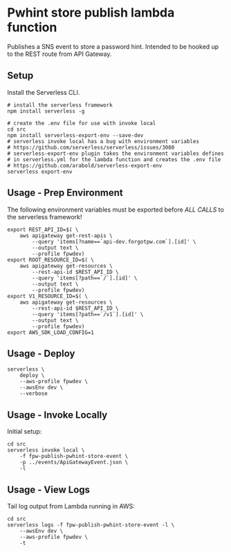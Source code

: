 # Pwhint store publish lambda function

Publishes a SNS event to store a password hint.  Intended to be hooked up to the REST route from API Gateway.

## Setup

Install the Serverless CLI.

```shell
# install the serverless framework
npm install serverless -g

# create the .env file for use with invoke local
cd src
npm install serverless-export-env --save-dev
# serverless invoke local has a bug with environment variables
# https://github.com/serverless/serverless/issues/3080
# serverless-export-env plugin takes the environment variables defines
# in serverless.yml for the lambda function and creates the .env file
# https://github.com/arabold/serverless-export-env
serverless export-env
```

## Usage - Prep Environment

The following environment variables must be exported before *ALL CALLS* to the serverless framework!

```shell
export REST_API_ID=$( \
    aws apigateway get-rest-apis \
        --query 'items[?name==`api-dev.forgotpw.com`].[id]' \
        --output text \
        --profile fpwdev)
export ROOT_RESOURCE_ID=$( \
    aws apigateway get-resources \
        --rest-api-id $REST_API_ID \
        --query 'items[?path==`/`].[id]' \
        --output text \
        --profile fpwdev)
export V1_RESOURCE_ID=$( \
    aws apigateway get-resources \
        --rest-api-id $REST_API_ID \
        --query 'items[?path==`/v1`].[id]' \
        --output text \
        --profile fpwdev)
export AWS_SDK_LOAD_CONFIG=1
```

## Usage - Deploy

```shell
serverless \
    deploy \
    --aws-profile fpwdev \
    --awsEnv dev \
    --verbose
```

## Usage - Invoke Locally

Initial setup:

```shell
cd src
serverless invoke local \
    -f fpw-publish-pwhint-store-event \
    -p ../events/ApiGatewayEvent.json \
    -l
```

## Usage - View Logs

Tail log output from Lambda running in AWS:

```shell
cd src
serverless logs -f fpw-publish-pwhint-store-event -l \
    --awsEnv dev \
    --aws-profile fpwdev \
    -t
```

